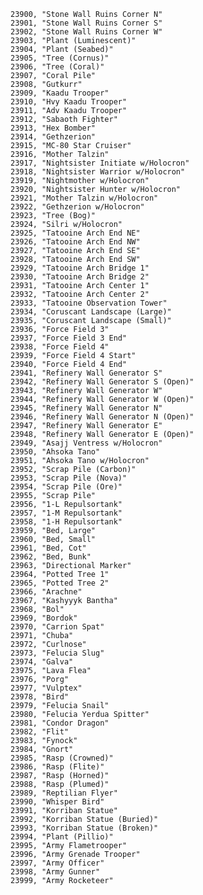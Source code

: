﻿```text
23900, "Stone Wall Ruins Corner N"
23901, "Stone Wall Ruins Corner S"
23902, "Stone Wall Ruins Corner W"
23903, "Plant (Luminescent)"
23904, "Plant (Seabed)"
23905, "Tree (Cornus)"
23906, "Tree (Coral)"
23907, "Coral Pile"
23908, "Gutkurr"
23909, "Kaadu Trooper"
23910, "Hvy Kaadu Trooper"
23911, "Adv Kaadu Trooper"
23912, "Sabaoth Fighter"
23913, "Hex Bomber"
23914, "Gethzerion"
23915, "MC-80 Star Cruiser"
23916, "Mother Talzin"
23917, "Nightsister Initiate w/Holocron"
23918, "Nightsister Warrior w/Holocron"
23919, "Nightmother w/Holocron"
23920, "Nightsister Hunter w/Holocron"
23921, "Mother Talzin w/Holocron"
23922, "Gethzerion w/Holocron"
23923, "Tree (Bog)"
23924, "Silri w/Holocron"
23925, "Tatooine Arch End NE"
23926, "Tatooine Arch End NW"
23927, "Tatooine Arch End SE"
23928, "Tatooine Arch End SW"
23929, "Tatooine Arch Bridge 1"
23930, "Tatooine Arch Bridge 2"
23931, "Tatooine Arch Center 1"
23932, "Tatooine Arch Center 2"
23933, "Tatooine Observation Tower"
23934, "Coruscant Landscape (Large)"
23935, "Coruscant Landscape (Small)"
23936, "Force Field 3"
23937, "Force Field 3 End"
23938, "Force Field 4"
23939, "Force Field 4 Start"
23940, "Force Field 4 End"
23941, "Refinery Wall Generator S"
23942, "Refinery Wall Generator S (Open)"
23943, "Refinery Wall Generator W"
23944, "Refinery Wall Generator W (Open)"
23945, "Refinery Wall Generator N"
23946, "Refinery Wall Generator N (Open)"
23947, "Refinery Wall Generator E"
23948, "Refinery Wall Generator E (Open)"
23949, "Asajj Ventress w/Holocron"
23950, "Ahsoka Tano"
23951, "Ahsoka Tano w/Holocron"
23952, "Scrap Pile (Carbon)"
23953, "Scrap Pile (Nova)"
23954, "Scrap Pile (Ore)"
23955, "Scrap Pile"
23956, "1-L Repulsortank"
23957, "1-M Repulsortank"
23958, "1-H Repulsortank"
23959, "Bed, Large"
23960, "Bed, Small"
23961, "Bed, Cot"
23962, "Bed, Bunk"
23963, "Directional Marker"
23964, "Potted Tree 1"
23965, "Potted Tree 2"
23966, "Arachne"
23967, "Kashyyyk Bantha"
23968, "Bol"
23969, "Bordok"
23970, "Carrion Spat"
23971, "Chuba"
23972, "Curlnose"
23973, "Felucia Slug"
23974, "Galva"
23975, "Lava Flea"
23976, "Porg"
23977, "Vulptex"
23978, "Bird"
23979, "Felucia Snail"
23980, "Felucia Yerdua Spitter"
23981, "Condor Dragon"
23982, "Flit"
23983, "Fynock"
23984, "Gnort"
23985, "Rasp (Crowned)"
23986, "Rasp (Flite)"
23987, "Rasp (Horned)"
23988, "Rasp (Plumed)"
23989, "Reptilian Flyer"
23990, "Whisper Bird"
23991, "Korriban Statue"
23992, "Korriban Statue (Buried)"
23993, "Korriban Statue (Broken)"
23994, "Plant (Pillio)"
23995, "Army Flametrooper"
23996, "Army Grenade Trooper"
23997, "Army Officer"
23998, "Army Gunner"
23999, "Army Rocketeer"
```